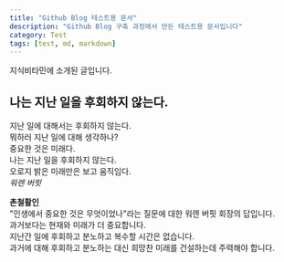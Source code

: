 ```yaml
---
title: "Github Blog 테스트용 문서"
description: "Github Blog 구축 과정에서 만든 테스트용 문서입니다"
category: Test
tags: [test, md, markdown]
---
```


지식비타민에 소개된 글입니다.

## 나는 지난 일을 후회하지 않는다.  
지난 일에 대해서는 후회하지 않는다.  
뭐하러 지난 일에 대해 생각하나?  
중요한 것은 미래다.  
나는 지난 일을 후회하지 않는다.  
오로지 밝은 미래만은 보고 움직임다.  
*워렌 버핏*  

**촌철활인**  
"인생에서 중요한 것은 무엇이었나"라는 질문에 대한 워렌 버핏 회장의 답입니다.  
과거보다는 현재와 미래가 더 중요합니다.  
지난간 일에 후회하고 분노하고 복수할 시간은 없습니다.  
과거에 대해 후회하고 분노하는 대신 희망찬 미래를 건설하는데 주력해야 합니다.
